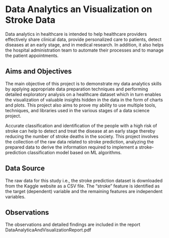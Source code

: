 # Data Analytics an Visualization on Stroke Data
Data analytics in healthcare is intended to help healthcare providers effectively share clinical data, provide personalized care to patients, detect diseases at an early stage, and in medical research. In addition, it also helps the hospital administration team to automate their processes and to manage the patient appointments.

## Aims and Objectives
The main objective of this project is to demonstrate my data analytics skills by applying appropriate data preparation techniques and performing detailed exploratory analysis on a healthcare dataset which in turn enables the visualization of valuable insights hidden in the data in the form of charts and plots. This project also aims to prove my ability to use multiple tools, techniques, and libraries used in the various stages of a data science project.

Accurate classification and identification of the people with a high risk of stroke can help to detect and treat the disease at an early stage thereby reducing the number of stroke deaths in the society.
This project involves the collection of the raw data related to stroke prediction, analyzing the prepared data to derive the information required to implement a stroke-prediction classification model based on ML algorithms. 

## Data Source
The raw data for this study i.e., the stroke prediction dataset is downloaded from the Kaggle website as a CSV file. The “stroke” feature is identified as the target (dependent) variable and the remaining features are independent variables.

## Observations
The observations and detailed findings are included in the report DataAnalyticaAndVisualizationReport.pdf

